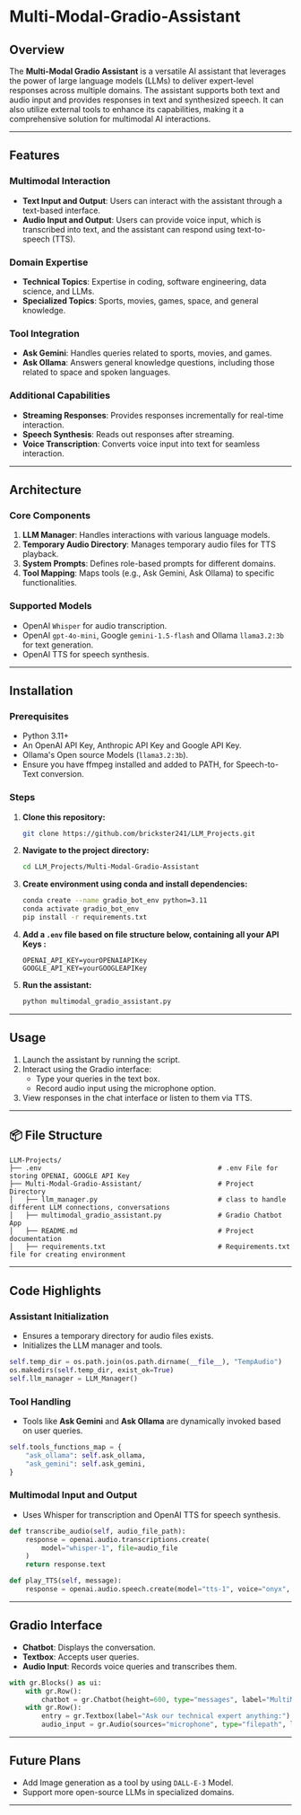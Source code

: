 # Multi-Modal-Gradio-Assistant
## Overview
The **Multi-Modal Gradio Assistant** is a versatile AI assistant that leverages the power of large language models (LLMs) to deliver expert-level responses across multiple domains. The assistant supports both text and audio input and provides responses in text and synthesized speech. It can also utilize external tools to enhance its capabilities, making it a comprehensive solution for multimodal AI interactions.

---

## Features

### Multimodal Interaction
- **Text Input and Output**: Users can interact with the assistant through a text-based interface.
- **Audio Input and Output**: Users can provide voice input, which is transcribed into text, and the assistant can respond using text-to-speech (TTS).

### Domain Expertise
- **Technical Topics**: Expertise in coding, software engineering, data science, and LLMs.
- **Specialized Topics**: Sports, movies, games, space, and general knowledge.

### Tool Integration
- **Ask Gemini**: Handles queries related to sports, movies, and games.
- **Ask Ollama**: Answers general knowledge questions, including those related to space and spoken languages.

### Additional Capabilities
- **Streaming Responses**: Provides responses incrementally for real-time interaction.
- **Speech Synthesis**: Reads out responses after streaming.
- **Voice Transcription**: Converts voice input into text for seamless interaction.

---

## Architecture

### Core Components
1. **LLM Manager**: Handles interactions with various language models.
2. **Temporary Audio Directory**: Manages temporary audio files for TTS playback.
3. **System Prompts**: Defines role-based prompts for different domains.
4. **Tool Mapping**: Maps tools (e.g., Ask Gemini, Ask Ollama) to specific functionalities.

### Supported Models
- OpenAI `Whisper` for audio transcription.
- OpenAI `gpt-4o-mini`, Google `gemini-1.5-flash` and Ollama `llama3.2:3b` for text generation.
- OpenAI TTS for speech synthesis.

---

## Installation

### Prerequisites
- Python 3.11+
- An OpenAI API Key, Anthropic API Key and Google API Key.
- Ollama's Open source Models (`llama3.2:3b`).
- Ensure you have ffmpeg installed and added to PATH, for Speech-to-Text conversion.

### Steps
1. **Clone this repository:**
   ```bash
   git clone https://github.com/brickster241/LLM_Projects.git
   ```
2. **Navigate to the project directory:**
   ```bash
   cd LLM_Projects/Multi-Modal-Gradio-Assistant
   ```
3. **Create environment using conda and install dependencies:**
   ```bash
   conda create --name gradio_bot_env python=3.11
   conda activate gradio_bot_env
   pip install -r requirements.txt
   ```
4. **Add a `.env` file based on file structure below, containing all your API Keys :** 
   ```code
   OPENAI_API_KEY=yourOPENAIAPIKey
   GOOGLE_API_KEY=yourGOOGLEAPIKey
   ```
5. **Run the assistant:**
   ```bash
   python multimodal_gradio_assistant.py
   ```

---

## Usage

1. Launch the assistant by running the script.
2. Interact using the Gradio interface:
   - Type your queries in the text box.
   - Record audio input using the microphone option.
3. View responses in the chat interface or listen to them via TTS.

---

## 📦 File Structure

```plaintext
LLM-Projects/
├── .env                                            # .env File for storing OPENAI, GOOGLE API Key
├── Multi-Modal-Gradio-Assistant/                   # Project Directory
│   ├── llm_manager.py                              # class to handle different LLM connections, conversations
│   ├── multimodal_gradio_assistant.py              # Gradio Chatbot App
│   ├── README.md                                   # Project documentation
│   ├── requirements.txt                            # Requirements.txt file for creating environment
```

---

## Code Highlights

### Assistant Initialization
- Ensures a temporary directory for audio files exists.
- Initializes the LLM manager and tools.

```python
self.temp_dir = os.path.join(os.path.dirname(__file__), "TempAudio")
os.makedirs(self.temp_dir, exist_ok=True)
self.llm_manager = LLM_Manager()
```

### Tool Handling
- Tools like **Ask Gemini** and **Ask Ollama** are dynamically invoked based on user queries.

```python
self.tools_functions_map = {
    "ask_ollama": self.ask_ollama,
    "ask_gemini": self.ask_gemini,
}
```

### Multimodal Input and Output
- Uses Whisper for transcription and OpenAI TTS for speech synthesis.

```python
def transcribe_audio(self, audio_file_path):
    response = openai.audio.transcriptions.create(
        model="whisper-1", file=audio_file
    )
    return response.text

def play_TTS(self, message):
    response = openai.audio.speech.create(model="tts-1", voice="onyx", input=message)
```

---

## Gradio Interface

- **Chatbot**: Displays the conversation.
- **Textbox**: Accepts user queries.
- **Audio Input**: Records voice queries and transcribes them.

```python
with gr.Blocks() as ui:
    with gr.Row():
        chatbot = gr.Chatbot(height=600, type="messages", label="MultiModal Technical Expert Chatbot")
    with gr.Row():
        entry = gr.Textbox(label="Ask our technical expert anything:")
        audio_input = gr.Audio(sources="microphone", type="filepath", label="Record audio")
```
---
## **Future Plans**

- Add Image generation as a tool by using `DALL-E-3` Model.
- Support more open-source LLMs in specialized domains.

---